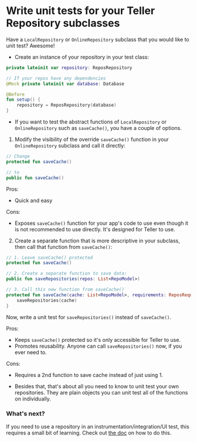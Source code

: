# Write unit tests for your Teller Repository subclasses

Have a `LocalRepository` or `OnlineRepository` subclass that you would like to unit test? Awesome! 

* Create an instance of your repository in your test class:

```kotlin
private lateinit var repository: ReposRepository

// If your repos have any dependencies 
@Mock private lateinit var database: Database

@Before
fun setup() {
    repository = ReposRepository(database)
}
```

* If you want to test the abstract functions of `LocalRepository` or `OnlineRepository` such as `saveCache()`, you have a couple of options. 

1. Modify the visibility of the override `saveCache()` function in your `OnlineRepository` subclass and call it directly:

```kotlin
// Change 
protected fun saveCache() 

// to
public fun saveCache()
```

Pros:
* Quick and easy

Cons:
* Exposes `saveCache()` function for your app's code to use even though it is not recommended to use directly. It's designed for Teller to use. 

2. Create a separate function that is more descriptive in your subclass, then call that function from `saveCache()`:

```kotlin
// 1. Leave saveCache() protected
protected fun saveCache()

// 2. Create a separate function to save data:
public fun saveRepositories(repos: List<RepoModel>)

// 3. Call this new function from saveCache()
protected fun saveCache(cache: List<RepoModel>, requirements: ReposRequirements) {
    saveRepositories(cache)
}
```

Now, write a unit test for `saveRepositories()` instead of `saveCache()`. 

Pros:
* Keeps `saveCache()` protected so it's only accessible for Teller to use. 
* Promotes reusability. Anyone can call `saveRepositories()` now, if you ever need to. 

Cons:
* Requires a 2nd function to save cache instead of just using 1. 

* Besides that, that's about all you need to know to unit test your own repositories. They are plain objects you can unit test all of the functions on individually. 

### What's next? 

If you need to use a repository in an instrumentation/integration/UI test, this requires a small bit of learning. Check out [the doc](testing_instrumentation_tests) on how to do this. 
